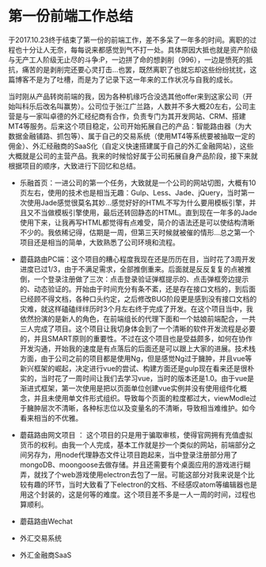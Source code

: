 # 第一份前端工作总结

于2017.10.23终于结束了第一份的前端工作，差不多呆了一年多的时间。离职的过程也十分让人无奈，每每说来都感觉到气不打一处。具体原因大抵也就是资产阶级与无产工人阶级无止尽的斗争:P，一边拼了命的想剥削（996），一边是愤死的抵抗，痛苦的是剥削完还要心灵打击...也罢，既然离职了也就忘却这些纷纷扰扰，这篇博客不是为了吐槽，而是为了记录下这一年来的工作状况与自我的成长。

当时刚从产品转岗前端的我，因为各种机缘巧合没选其他offer来到这家公司（开始叫科乐后改名叫赢势）。公司位于张江广兰路，人数并不多大概20左右，公司主营是与一家叫卓德的外汇经纪商有合作，负责专门为其开发网站、CRM、搭建MT4等服务。后来这个项目稳定，公司开始拓展自己的产品：智能路由器（为大数据金融铺路、抓包等）、属于自己的交易系统（使用MT4等系统要被抽取一定的佣金）、外汇经融商的SaaS化（自定义快速搭建属于自己的外汇金融网站），这些大概就是公司的主营产品。我来的时候恰好属于公司拓展自身产品阶段，接下来就根据项目的顺序，大致进行下回忆和总结。

- 乐融首页：一进公司的第一个任务，大致就是一个公司的网站切图，大概有10页左右，使用的技术也是相当无趣：Gulp、Less、Jade、jQuery，当时第一次使用Jade感觉很莫名其妙...感觉好好的HTML不写为什么要用模板引擎，并且又不当做模板引擎使用，最后还转回静态的HTML。直到现在一年多的Jade使用下来，让我再写HTML都觉得有点难受，简介的语法还是可以使结构清晰不少的。我依稀记得，估期是一周，但第三天时候就被催的情形...总之第一个项目还是相当的简单，大致熟悉了公司环境和流程。

- 蘑菇路由PC端：这个项目的糟心程度我现在还是历历在目，当时花了3周开发进度已过1/3，由于不满足需求，全部推倒重来。后面就是反反复复的点被推倒，一个登录注册做了三次：点击登录验证弹框提示的、点击弹框旁边提示的、动态验证的。开始由于时间充分有条不紊，还是存在接口文档的，到后面已经顾不得文档，各种口头约定，之后修改BUG阶段更是感到没有接口文档的灾难，就这样磕磕绊绊历时3个月左右终于完成了开发。在这个项目当中，我依然扮演的是新人的角色，在前端组长的代理下面和一个姑娘前端配合，一共三人完成了项目。这个项目让我切身体会到了一个清晰的软件开发流程是必要的，并且SMART原则的重要性。不过在这个项目也是受益颇多，如何在协作开发沟通，开始我的速度是有点落后的后面还是可以跟上大家的进展。技术栈方面，由于公司之前的项目都是使用Ng，但是感觉Ng过于臃肿，并且vue等新兴框架的崛起，决定进行vue的尝试、构建方面还是gulp现在看来还是很朴实的，当时花了一周时间让我们去学习vue，当时的版本还是1.0。由于vue是渐进式框架，第一次使用是把以页面单位创建vue实例并没有使用组件化概念，并且未使用单文件形式组织。导致每个页面的粒度都过大，viewModle过于臃肿层次不清晰，各种标志位以及变量名的不清晰，导致相当难维护。如今看来相当的不优雅。
- 蘑菇路由网文项目 ： 这个项目的只是用于骗取审核，使得官网拥有充值虚拟货币的权利。由我一个人完成，基本工作就是抄一个类似的网站，前端部分之间另存为，用node代理静态文件让项目跑起来，当中登录注册部分用了mongoDB、moongoose去做存储。并且还需要有个桌面应用的游戏进行糊弄，就找了个web游戏使用electron去包了一层。可能这部分对我来说是个比较有趣的环节，当时大致看了下electron的文档、不经感叹atom等编辑器也是用这个封装的，这是何等的难度。这个项目差不多是一人一周的时间，过程也算顺利。
- 蘑菇路由Wechat

- 外汇交易系统

- 外汇金融商SaaS
